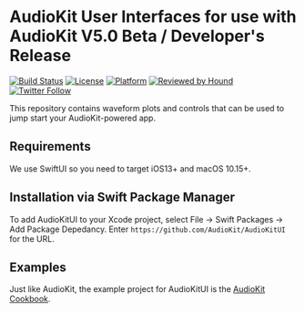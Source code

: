 # AudioKit User Interfaces for use with AudioKit V5.0 Beta / Developer's Release

[![Build Status](https://github.com/AudioKit/AudioKitUI/workflows/CI/badge.svg)](https://github.com/AudioKit/AudioKitUI/actions?query=workflow%3ACI)
[![License](https://img.shields.io/github/license/AudioKit/AudioKitUI)](https://github.com/AudioKit/AudioKitUI/blob/main/LICENSE)
[![Platform](https://img.shields.io/cocoapods/p/AudioKit)](https://github.com/AudioKit/AudioKit/wiki)
[![Reviewed by Hound](https://img.shields.io/badge/Reviewed_by-Hound-8E64B0.svg)](https://houndci.com)
[![Twitter Follow](https://img.shields.io/twitter/follow/AudioKitPro.svg?style=social)](https://twitter.com/AudioKitPro)

This repository contains waveform plots and controls that can be used to jump start your AudioKit-powered app. 

## Requirements

We use SwiftUI so you need to target iOS13+ and macOS 10.15+.

## Installation via Swift Package Manager

To add AudioKitUI to your Xcode project, select File -> Swift Packages -> Add Package Depedancy. Enter `https://github.com/AudioKit/AudioKitUI` for the URL. 

## Examples

Just like AudioKit, the example project for AudioKitUI is the [AudioKit Cookbook](https://github.com/AudioKit/Cookbook/).
